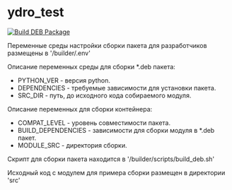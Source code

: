 # ydro_test

[![Build DEB Package](https://github.com/Pix3lPunch/ydro_test/actions/workflows/build_deb.yml/badge.svg)](https://github.com/Pix3lPunch/ydro_test/actions/workflows/build_deb.yml)

Переменные среды настройки сборки пакета для разработчиков размещены в '/builder/.env'

Описание переменных среды для сборки *.deb пакета:

* PYTHON_VER - версия python.
* DEPENDENCIES - требуемые зависимости для установки пакета.
* SRC_DIR - путь, до исходного кода собираемого модуля.

Описание переменных для сборки контейнера:

* COMPAT_LEVEL - уровень совместимости пакета.
* BUILD_DEPENDENCIES - зависимости для сборки модуля в *.deb пакет.
* MODULE_SRC - директория сборки.

Скрипт для сборки пакета находится в '/builder/scripts/build_deb.sh'

Исходный код с модулем для примера сборки размещен в директории 'src'
